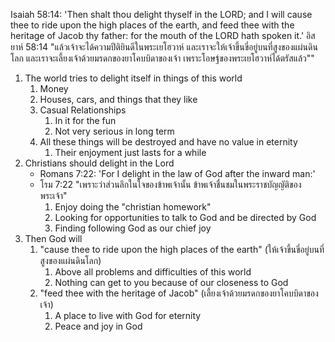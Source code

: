 Isaiah 58:14: 'Then shalt thou delight thyself in the LORD; and I will cause thee to ride upon the high places of the earth, and feed thee with the heritage of Jacob thy father: for the mouth of the LORD hath spoken it.'
อิสยาห์ 58:14 "แล้วเจ้าจะได้ความปีติยินดีในพระเยโฮวาห์ และเราจะให้เจ้าขึ้นขี่อยู่บนที่สูงของแผ่นดินโลก และเราจะเลี้ยงเจ้าด้วยมรดกของยาโคบบิดาของเจ้า เพราะโอษฐ์ของพระเยโฮวาห์ได้ตรัสแล้ว""

1. The world tries to delight itself in things of this world
	1. Money
	2. Houses, cars, and things that they like
	3. Casual Relationships
		1. In it for the fun
		2. Not very serious in long term
	4. All these things will be destroyed and have no value in eternity
		1. Their enjoyment just lasts for a while
2. Christians should delight in the Lord
	- Romans 7:22: 'For I delight in the law of God after the inward man:'
	- โรม 7:22 "เพราะว่าส่วนลึกในใจของข้าพเจ้านั้น ข้าพเจ้าชื่นชมในพระราชบัญญัติของพระเจ้า"
		1. Enjoy doing the "christian homework"
		2. Looking for opportunities to talk to God and be directed by God
		3. Finding following God as our chief joy
3. Then God will 
	1. "cause thee to ride upon the high places of the earth" (ให้เจ้าขึ้นขี่อยู่บนที่สูงของแผ่นดินโลก)
		1. Above all problems and difficulties of this world
		2. Nothing can get to you because of our closeness to God
	2. "feed thee with the heritage of Jacob" (เลี้ยงเจ้าด้วยมรดกของยาโคบบิดาของเจ้า)
		1. A place to live with God for eternity
		2. Peace and joy in God